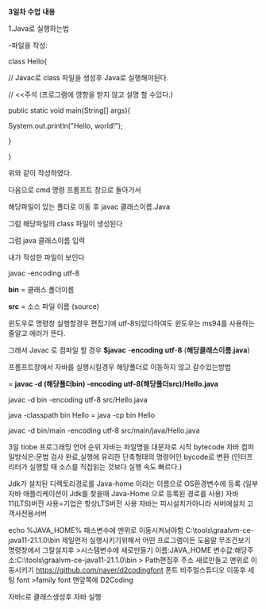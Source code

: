 **3일차** **수업** **내용**

1.Java로 실행하는법

-파일을 작성:

class Hello{

 // Javac로 class 파일을 생성후 Java로 실행해야된다.

 // <<주석 (프로그램에 영향을 받지 않고 설명 할 수있다.)

  public static void main(String[] args){

System.out.println("Hello, world!");

 }

}

위와 같이 작성하였다. 

다음으로 cmd 명령 프롬프트 창으로 돌아가서

해당파일이 있는 폴더로 이동 후 javac 클래스이름.Java 

그럼 해당파일의 class 파일이 생성된다

그럼 java 클래스이름 입력

내가 작성한 파일이 보인다



javac -encoding utf-8



**bin** = 클래스 폴더이름

**src** = 소스 파일 이름 (source) 

윈도우로 명령창 실행할경우 편집기에 utf-8되있다하여도 윈도우는 ms94를 사용하는줄알고 에러가 뜬다. 

그래서 Javac 로 컴파일 할 경우 **$javac** -**encoding** **utf**-**8** (**해당클래스이름**.**java**) 

프롬프트창에서 자바를 실행시킬경우 해당폴더로 이동하지 않고 갈수있는방법

= **javac -d (해당폴더bin) -encoding utf-8(해당폴더src)/Hello.java**

javac -d bin -encoding utf-8 src/Hello.java

java -classpath bin Hello = java -cp bin Hello

javac -d bin/main -encoding utf-8 src/main/java/Hello.java



3일
tiobe 프로그래밍 언어 순위
자바는 파일명을 대문자로 시작
bytecode 
자바 컴퍼일방식은:문법 검사 완료,실행에 유리한 단축형태의 명령어인 bycode로 변환
(인터프리터가 실행할 때 소스를 직접읽는 것보다 실행 속도 빠르다.)

Jdk가 설치된 디렉토리경로를 Java-home 이라는 이름으로 OS환경변수에 등록
(일부 자바 애플리케이션이 Jdk를 찾을때 Java-Home 으로 등록된 경로를 사용)
자바11(LTS)버전 사용=기업은 항상LTS버전 사용
자바는 피시설치가아니라 서버에설치 고객사전용서버

echo %JAVA_HOME%
패스변수에 맨위로 이동시켜놔야함 C:\tools\graalvm-ce-java11-21.1.0\bin 제일먼저 실행시키기위해서
어떤 프로그램이든 도움말 무조건보기 명령창에서
그랄설치후 >시스템변수에 새로만들기 이름:JAVA_HOME 변수값:해당주소:C:\tools\graalvm-ce-java11-21.1.0\bin >
Path편집후 주소 새로만들고 맨위로 이동시키기
https://github.com/naver/d2codingfont
폰트 비주얼스튜디오 이동후 세팅  font >family font 맨앞쪽에 D2Coding

자바c로 클래스생성후 자바 실행